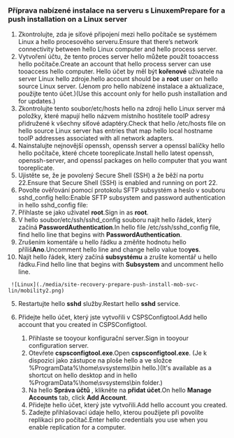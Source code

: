 ### <a name="prepare-for-a-push-installation-on-a-linux-server"></a><span data-ttu-id="0d217-101">Příprava nabízené instalace na serveru s Linuxem</span><span class="sxs-lookup"><span data-stu-id="0d217-101">Prepare for a push installation on a Linux server</span></span>

1. <span data-ttu-id="0d217-102">Zkontrolujte, zda je síťové připojení mezi hello počítače se systémem Linux a hello procesového serveru.</span><span class="sxs-lookup"><span data-stu-id="0d217-102">Ensure that there’s network connectivity between hello Linux computer and hello process server.</span></span>
2. <span data-ttu-id="0d217-103">Vytvoření účtu, že tento proces server hello můžete použít tooaccess hello počítače.</span><span class="sxs-lookup"><span data-stu-id="0d217-103">Create an account that hello process server can use tooaccess hello computer.</span></span> <span data-ttu-id="0d217-104">Hello účet by měl být **kořenové** uživatele na server Linux hello zdroje.</span><span class="sxs-lookup"><span data-stu-id="0d217-104">hello account should be a **root** user on hello source Linux server.</span></span> <span data-ttu-id="0d217-105">(Jenom pro hello nabízené instalace a aktualizace, použijte tento účet.)</span><span class="sxs-lookup"><span data-stu-id="0d217-105">(Use this account only for hello push installation and for updates.)</span></span>
3. <span data-ttu-id="0d217-106">Zkontrolujte tento soubor/etc/hosts hello na zdroji hello Linux server má položky, které mapují hello názvem místního hostitele tooIP adresy přidružené k všechny síťové adaptéry.</span><span class="sxs-lookup"><span data-stu-id="0d217-106">Check that hello /etc/hosts file on hello source Linux server has entries that map hello local hostname tooIP addresses associated with all network adapters.</span></span>
4. <span data-ttu-id="0d217-107">Nainstalujte nejnovější openssh, openssh server a openssl balíčky hello hello počítače, které chcete tooreplicate.</span><span class="sxs-lookup"><span data-stu-id="0d217-107">Install hello latest openssh, openssh-server, and openssl packages on hello computer that you want tooreplicate.</span></span>
5. <span data-ttu-id="0d217-108">Ujistěte se, že je povolený Secure Shell (SSH) a že běží na portu 22.</span><span class="sxs-lookup"><span data-stu-id="0d217-108">Ensure that Secure Shell (SSH) is enabled and running on port 22.</span></span>
6. <span data-ttu-id="0d217-109">Povolte ověřování pomocí protokolu SFTP subsystém a heslo v souboru sshd_config hello:</span><span class="sxs-lookup"><span data-stu-id="0d217-109">Enable SFTP subsystem and password authentication in hello sshd_config file:</span></span>
  1.  <span data-ttu-id="0d217-110">Přihlaste se jako uživatel **root**.</span><span class="sxs-lookup"><span data-stu-id="0d217-110">Sign in as **root**.</span></span>
  2.  <span data-ttu-id="0d217-111">V hello soubor/etc/ssh/sshd_config souboru najít hello řádek, který začíná **PasswordAuthentication**.</span><span class="sxs-lookup"><span data-stu-id="0d217-111">In hello file /etc/ssh/sshd_config file, find hello line that begins with **PasswordAuthentication**.</span></span>
  3.  <span data-ttu-id="0d217-112">Zrušením komentáře u hello řádku a změňte hodnotu hello příliš**Ano**.</span><span class="sxs-lookup"><span data-stu-id="0d217-112">Uncomment hello line and change hello value too**yes**.</span></span>
  4.  <span data-ttu-id="0d217-113">Najít hello řádek, který začíná **subsystému** a zrušte komentář u hello řádku.</span><span class="sxs-lookup"><span data-stu-id="0d217-113">Find hello line that begins with **Subsystem** and uncomment hello line.</span></span>

     ![Linux](./media/site-recovery-prepare-push-install-mob-svc-lin/mobility2.png)
  5. <span data-ttu-id="0d217-115">Restartujte hello **sshd** služby.</span><span class="sxs-lookup"><span data-stu-id="0d217-115">Restart hello **sshd** service.</span></span>

7. <span data-ttu-id="0d217-116">Přidejte hello účet, který jste vytvořili v CSPSConfigtool.</span><span class="sxs-lookup"><span data-stu-id="0d217-116">Add hello account that you created in CSPSConfigtool.</span></span>
    1.  <span data-ttu-id="0d217-117">Přihlaste se tooyour konfigurační server.</span><span class="sxs-lookup"><span data-stu-id="0d217-117">Sign in tooyour configuration server.</span></span>
    2.  <span data-ttu-id="0d217-118">Otevřete **cspsconfigtool.exe**.</span><span class="sxs-lookup"><span data-stu-id="0d217-118">Open **cspsconfigtool.exe**.</span></span> <span data-ttu-id="0d217-119">(Je k dispozici jako zástupce na ploše hello a ve složce %ProgramData%\home\svsystems\bin hello.)</span><span class="sxs-lookup"><span data-stu-id="0d217-119">(It's available as a shortcut on hello desktop and in hello %ProgramData%\home\svsystems\bin folder.)</span></span>
    3.  <span data-ttu-id="0d217-120">Na hello **Správa účtů** , klikněte na **přidat účet**.</span><span class="sxs-lookup"><span data-stu-id="0d217-120">On hello **Manage Accounts** tab, click **Add Account**.</span></span>
    4.  <span data-ttu-id="0d217-121">Přidejte hello účet, který jste vytvořili.</span><span class="sxs-lookup"><span data-stu-id="0d217-121">Add hello account you created.</span></span> 
    5.  <span data-ttu-id="0d217-122">Zadejte přihlašovací údaje hello, kterou použijete při povolíte replikaci pro počítač.</span><span class="sxs-lookup"><span data-stu-id="0d217-122">Enter hello credentials you use when you enable replication for a computer.</span></span>
